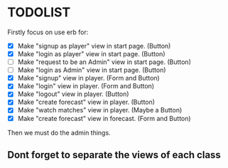 # TODOLIST

Firstly focus on use erb for:

- [x] Make "signup as player" view in start page. (Button)
- [x] Make "login as player" view in start page. (Button)
- [ ] Make "request to be an Admin" view in start page. (Button)
- [ ] Make "login as Admin" view in start page. (Button)
- [x] Make "signup" view in player. (Form and Button)
- [x] Make "login" view in player. (Form and Button)
- [x] Make "logout" view in player. (Button)
- [x] Make "create forecast" view in player. (Button)
- [x] Make "watch matches" view in player. (Maybe a Button)
- [x] Make "create forecast" view in forecast. (Form and Button)

Then we must do the admin things.

## Dont forget to separate the views of each class
